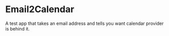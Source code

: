 Email2Calendar
==============

A test app that takes an email address and tells you want calendar provider is behind it.